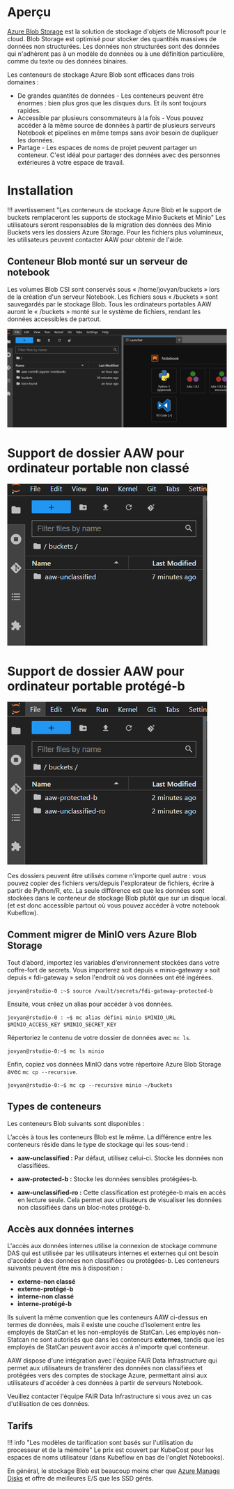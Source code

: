 # Aperçu

[Azure Blob Storage](https://learn.microsoft.com/en-us/azure/storage/blobs/storage-blobs-introduction) est la solution de stockage d'objets de Microsoft pour le cloud. Blob Storage est optimisé pour stocker des quantités massives de données non structurées. Les données non structurées sont des données qui n'adhèrent pas à un modèle de données ou à une définition particulière, comme du texte ou des données binaires.

Les conteneurs de stockage Azure Blob sont efficaces dans trois domaines :

- De grandes quantités de données - Les conteneurs peuvent être énormes : bien plus gros que les disques durs. Et ils sont toujours rapides.
- Accessible par plusieurs consommateurs à la fois - Vous pouvez accéder à la même source de données à partir de plusieurs serveurs Notebook et pipelines en même temps sans avoir besoin de dupliquer les données.
- Partage - Les espaces de noms de projet peuvent partager un conteneur. C'est idéal pour partager des données avec des personnes extérieures à votre espace de travail.

# Installation

<!-- prettier-ignore -->
!!! avertissement "Les conteneurs de stockage Azure Blob et le support de buckets remplaceront les supports de stockage Minio Buckets et Minio"
     Les utilisateurs seront responsables de la migration des données des Minio Buckets vers les dossiers Azure Storage. Pour les fichiers plus volumineux, les utilisateurs peuvent contacter AAW pour obtenir de l'aide.

## Conteneur Blob monté sur un serveur de notebook

<!-- prettier-ignore -->

Les volumes Blob CSI sont conservés sous « /home/jovyan/buckets » lors de la création d'un serveur Notebook. Les fichiers sous « /buckets » sont sauvegardés par le stockage Blob. Tous les ordinateurs portables AAW auront le « /buckets » monté sur le système de fichiers, rendant les données accessibles de partout.

![Dossiers Blob montés en tant que répertoires Jupyter Notebook](../images/container-mount.png)

# Support de dossier AAW pour ordinateur portable non classé
![Dossiers de notebook non classifiés montés dans les répertoires Jupyter Notebook](../images/unclassified-mount.png)

# Support de dossier AAW pour ordinateur portable protégé-b
![Carnets protégés-b montés en tant que répertoires Jupyter Notebook](../images/protectedb-mount.png)

Ces dossiers peuvent être utilisés comme n'importe quel autre : vous pouvez copier des fichiers vers/depuis l'explorateur de fichiers, écrire à partir de Python/R, etc. La seule différence est que les données sont stockées dans le conteneur de stockage Blob plutôt que sur un disque local. (et est donc accessible partout où vous pouvez accéder à votre notebook Kubeflow).

## Comment migrer de MinIO vers Azure Blob Storage

Tout d’abord, importez les variables d’environnement stockées dans votre coffre-fort de secrets. Vous importerez soit depuis « minio-gateway » soit depuis « fdi-gateway » selon l'endroit où vos données ont été ingérées.

```
jovyan@rstudio-0 :~$ source /vault/secrets/fdi-gateway-protected-b
```

Ensuite, vous créez un alias pour accéder à vos données.

```
jovyan@rstudio-0 : ~$ mc alias défini minio $MINIO_URL $MINIO_ACCESS_KEY $MINIO_SECRET_KEY
```

Répertoriez le contenu de votre dossier de données avec `mc ls`.

```
jovyan@rstudio-0:~$ mc ls minio
```

Enfin, copiez vos données MinIO dans votre répertoire Azure Blob Storage avec `mc cp --recursive`.

```
jovyan@rstudio-0:~$ mc cp --recursive minio ~/buckets
```

<!-- prettier-ignore -->

## Types de conteneurs

Les conteneurs Blob suivants sont disponibles :

L’accès à tous les conteneurs Blob est le même. La différence entre les conteneurs réside dans le type de stockage qui les sous-tend :

- **aaw-unclassified :** Par défaut, utilisez celui-ci. Stocke les données non classifiées.

- **aaw-protected-b :** Stocke les données sensibles protégées-b.

- **aaw-unclassified-ro :** Cette classification est protégée-b mais en accès en lecture seule. Cela permet aux utilisateurs de visualiser les données non classifiées dans un bloc-notes protégé-b.

<!-- prettier-ignore -->

## Accès aux données internes

<!-- prettier-ignore -->
L'accès aux données internes utilise la connexion de stockage commune DAS qui est utilisée par les utilisateurs internes et externes qui ont besoin d'accéder à des données non classifiées ou protégées-b. Les conteneurs suivants peuvent être mis à disposition :

- **externe-non classé**
- **externe-protégé-b**
- **interne-non classé**
- **interne-protégé-b**

Ils suivent la même convention que les conteneurs AAW ci-dessus en termes de données, mais il existe une couche d'isolement entre les employés de StatCan et les non-employés de StatCan. Les employés non-Statcan ne sont autorisés que dans les conteneurs **externes**, tandis que les employés de StatCan peuvent avoir accès à n'importe quel conteneur.

AAW dispose d'une intégration avec l'équipe FAIR Data Infrastructure qui permet aux utilisateurs de transférer des données non classifiées et protégées vers des comptes de stockage Azure, permettant ainsi aux utilisateurs d'accéder à ces données à partir de serveurs Notebook.

Veuillez contacter l'équipe FAIR Data Infrastructure si vous avez un cas d'utilisation de ces données.

## Tarifs

<!-- prettier-ignore -->
!!! info "Les modèles de tarification sont basés sur l'utilisation du processeur et de la mémoire"
     Le prix est couvert par KubeCost pour les espaces de noms utilisateur (dans Kubeflow en bas de l'onglet Notebooks).

En général, le stockage Blob est beaucoup moins cher que [Azure Manage Disks](https://azure.microsoft.com/en-us/pricing/details/managed-disks/) et offre de meilleures E/S que les SSD gérés.
